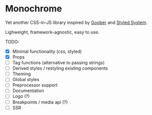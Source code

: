 # Monochrome
Yet another CSS-in-JS library inspired by [Goober](https://github.com/cristianbote/goober) and [Styled System](https://styled-system.com/).

Lighweight, framework-agnostic, easy to use.

TODO:
- [x] Minimal functionality (css, styled)
- [x] Props
- [ ] Tag functions (alternative to passing strings)
- [ ] Derived styles / restyling existing components
- [ ] Theming
- [ ] Global styles
- [ ] Preprocessor support
- [ ] Documentation
- [ ] Logo (?)
- [ ] Breakpoints / media api (?)
- [ ] SSR